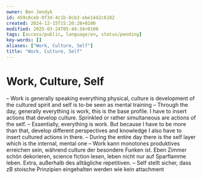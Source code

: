 ```yaml
---
owner: Ben Jendyk
id: 459c8ceb-9f3d-4c1b-8cb3-ebe1442c6182
created: 2024-12-15T15:20:28+0100
modified: 2025-03-24T05:44:34+0100
tags: [access/public, language/en, status/pending]
key-words: []
aliases: ["Work, Culture, Self"]
title: "Work, Culture, Self"
---
```


# Work, Culture, Self

– Work is generally speaking everything physical, culture is development of the cultured spirit and self is to-be seen as mental training
– Through the day, generally everything is work, this is the base profile. I have to insert actions that develop culture. Sprinkled or rather simultaneous are actions of the self.
– Essentially, everything is work. But because I have to be more than that, develop different perspectives and knowledge I also have to insert cultured actions in there.
– During the entire day there is the self layer which is the internal, mental one
– Work kann monotones produktives erreichen sein, während culture der besondere Funken ist. Eben Zimmer schön dekorieren, science fiction lesen, leben nicht nur auf Sparflamme leben. Extra, außerhalb des alltägliche repetitiven.
– Self stellt sicher, dass zB stoische Prinzipien eingehalten werden wie kein attachment 